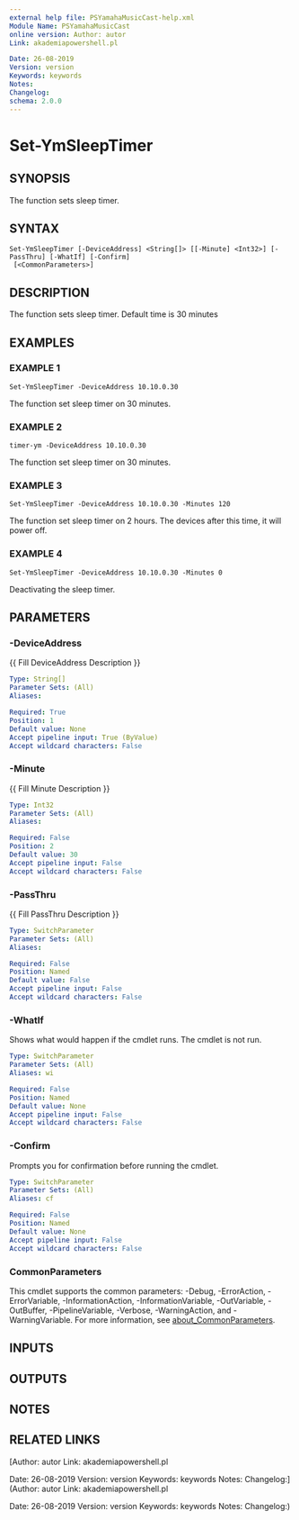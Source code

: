 ```yaml
---
external help file: PSYamahaMusicCast-help.xml
Module Name: PSYamahaMusicCast
online version: Author: autor
Link: akademiapowershell.pl

Date: 26-08-2019
Version: version
Keywords: keywords
Notes:
Changelog:
schema: 2.0.0
---
```


# Set-YmSleepTimer

## SYNOPSIS
The function sets sleep timer.

## SYNTAX

```
Set-YmSleepTimer [-DeviceAddress] <String[]> [[-Minute] <Int32>] [-PassThru] [-WhatIf] [-Confirm]
 [<CommonParameters>]
```

## DESCRIPTION
The function sets sleep timer.
Default time is 30 minutes

## EXAMPLES

### EXAMPLE 1
```
Set-YmSleepTimer -DeviceAddress 10.10.0.30
```

The function set sleep timer on 30 minutes.

### EXAMPLE 2
```
timer-ym -DeviceAddress 10.10.0.30
```

The function set sleep timer on 30 minutes.

### EXAMPLE 3
```
Set-YmSleepTimer -DeviceAddress 10.10.0.30 -Minutes 120
```

The function set sleep timer on 2 hours.
The devices after this time, it will power off.

### EXAMPLE 4
```
Set-YmSleepTimer -DeviceAddress 10.10.0.30 -Minutes 0
```

Deactivating the sleep timer.

## PARAMETERS

### -DeviceAddress
{{ Fill DeviceAddress Description }}

```yaml
Type: String[]
Parameter Sets: (All)
Aliases:

Required: True
Position: 1
Default value: None
Accept pipeline input: True (ByValue)
Accept wildcard characters: False
```

### -Minute
{{ Fill Minute Description }}

```yaml
Type: Int32
Parameter Sets: (All)
Aliases:

Required: False
Position: 2
Default value: 30
Accept pipeline input: False
Accept wildcard characters: False
```

### -PassThru
{{ Fill PassThru Description }}

```yaml
Type: SwitchParameter
Parameter Sets: (All)
Aliases:

Required: False
Position: Named
Default value: False
Accept pipeline input: False
Accept wildcard characters: False
```

### -WhatIf
Shows what would happen if the cmdlet runs.
The cmdlet is not run.

```yaml
Type: SwitchParameter
Parameter Sets: (All)
Aliases: wi

Required: False
Position: Named
Default value: None
Accept pipeline input: False
Accept wildcard characters: False
```

### -Confirm
Prompts you for confirmation before running the cmdlet.

```yaml
Type: SwitchParameter
Parameter Sets: (All)
Aliases: cf

Required: False
Position: Named
Default value: None
Accept pipeline input: False
Accept wildcard characters: False
```

### CommonParameters
This cmdlet supports the common parameters: -Debug, -ErrorAction, -ErrorVariable, -InformationAction, -InformationVariable, -OutVariable, -OutBuffer, -PipelineVariable, -Verbose, -WarningAction, and -WarningVariable. For more information, see [about_CommonParameters](http://go.microsoft.com/fwlink/?LinkID=113216).

## INPUTS

## OUTPUTS

## NOTES

## RELATED LINKS

[Author: autor
Link: akademiapowershell.pl

Date: 26-08-2019
Version: version
Keywords: keywords
Notes:
Changelog:](Author: autor
Link: akademiapowershell.pl

Date: 26-08-2019
Version: version
Keywords: keywords
Notes:
Changelog:)

